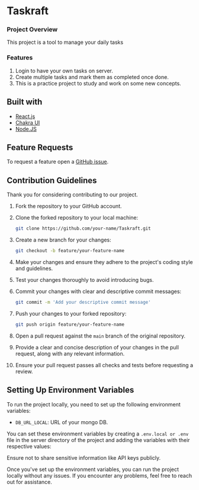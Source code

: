 # Taskraft

### Project Overview
This project is a tool to manage your daily tasks

### Features
1. Login to have your own tasks on server.
2. Create multiple tasks and mark them as completed once done.
3. This is a practice project to study and work on some new concepts.

## Built with

- [React.js](https://nextjs.org/)
- [Chakra UI](https://chakra-ui.com/)
- [Node.JS](https://nodejs.org/en)

## Feature Requests

To request a feature open a [GitHub issue](https://github.com/poojapatil0708/Taskraft/issues).

 ## Contribution Guidelines

Thank you for considering contributing to our project.

1. Fork the repository to your GitHub account.
2. Clone the forked repository to your local machine:

    ```bash
    git clone https://github.com/your-name/Taskraft.git
    ```

3. Create a new branch for your changes:

    ```bash
    git checkout -b feature/your-feature-name
    ```

4. Make your changes and ensure they adhere to the project's coding style and guidelines.
5. Test your changes thoroughly to avoid introducing bugs.
6. Commit your changes with clear and descriptive commit messages:

    ```bash
    git commit -m 'Add your descriptive commit message'
    ```

7. Push your changes to your forked repository:

    ```bash
    git push origin feature/your-feature-name
    ```

8. Open a pull request against the `main` branch of the original repository.
9. Provide a clear and concise description of your changes in the pull request, along with any relevant information.
10. Ensure your pull request passes all checks and tests before requesting a review.

## Setting Up Environment Variables

To run the project locally, you need to set up the following environment variables:

- `DB_URL_LOCAL`: URL of your mongo DB.

You can set these environment variables by creating a `.env.local or .env` file in the server directory of the project and adding the variables with their respective values:

Ensure not to share sensitive information like API keys publicly.

Once you've set up the environment variables, you can run the project locally without any issues. If you encounter any problems, feel free to reach out for assistance.
